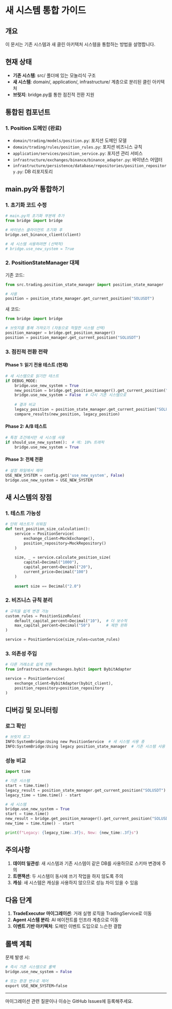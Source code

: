 # 새 시스템 통합 가이드

## 개요
이 문서는 기존 시스템과 새 클린 아키텍처 시스템을 통합하는 방법을 설명합니다.

## 현재 상태
- **기존 시스템**: src/ 폴더에 있는 모놀리식 구조
- **새 시스템**: domain/, application/, infrastructure/ 계층으로 분리된 클린 아키텍처
- **브릿지**: bridge.py를 통한 점진적 전환 지원

## 통합된 컴포넌트
### 1. Position 도메인 (완료)
- `domain/trading/models/position.py`: 포지션 도메인 모델
- `domain/trading/rules/position_rules.py`: 포지션 비즈니스 규칙
- `application/services/position_service.py`: 포지션 관리 서비스
- `infrastructure/exchanges/binance/binance_adapter.py`: 바이낸스 어댑터
- `infrastructure/persistence/database/repositories/position_repository.py`: DB 리포지토리

## main.py와 통합하기

### 1. 초기화 코드 수정
```python
# main.py의 초기화 부분에 추가
from bridge import bridge

# 바이낸스 클라이언트 초기화 후
bridge.set_binance_client(client)

# 새 시스템 사용하려면 (선택적)
# bridge.use_new_system = True
```

### 2. PositionStateManager 대체
기존 코드:
```python
from src.trading.position_state_manager import position_state_manager

# 사용
position = position_state_manager.get_current_position("SOLUSDT")
```

새 코드:
```python
from bridge import bridge

# 브릿지를 통해 가져오기 (자동으로 적절한 시스템 선택)
position_manager = bridge.get_position_manager()
position = position_manager.get_current_position("SOLUSDT")
```

### 3. 점진적 전환 전략

#### Phase 1: 읽기 전용 테스트 (현재)
```python
# 새 시스템으로 읽기만 테스트
if DEBUG_MODE:
    bridge.use_new_system = True
    new_position = bridge.get_position_manager().get_current_position("SOLUSDT")
    bridge.use_new_system = False  # 다시 기존 시스템으로
    
    # 결과 비교
    legacy_position = position_state_manager.get_current_position("SOLUSDT")
    compare_results(new_position, legacy_position)
```

#### Phase 2: A/B 테스트
```python
# 특정 조건에서만 새 시스템 사용
if should_use_new_system():  # 예: 10% 트래픽
    bridge.use_new_system = True
```

#### Phase 3: 전체 전환
```python
# 설정 파일에서 제어
USE_NEW_SYSTEM = config.get('use_new_system', False)
bridge.use_new_system = USE_NEW_SYSTEM
```

## 새 시스템의 장점

### 1. 테스트 가능성
```python
# 단위 테스트가 쉬워짐
def test_position_size_calculation():
    service = PositionService(
        exchange_client=MockExchange(),
        position_repository=MockRepository()
    )
    
    size, _ = service.calculate_position_size(
        capital=Decimal("1000"),
        capital_percent=Decimal("20"),
        current_price=Decimal("100")
    )
    
    assert size == Decimal("2.0")
```

### 2. 비즈니스 규칙 분리
```python
# 규칙을 쉽게 변경 가능
custom_rules = PositionSizeRules(
    default_capital_percent=Decimal("10"),  # 더 보수적
    max_capital_percent=Decimal("50")       # 제한 완화
)

service = PositionService(size_rules=custom_rules)
```

### 3. 의존성 주입
```python
# 다른 거래소로 쉽게 전환
from infrastructure.exchanges.bybit import BybitAdapter

service = PositionService(
    exchange_client=BybitAdapter(bybit_client),
    position_repository=position_repository
)
```

## 디버깅 및 모니터링

### 로그 확인
```python
# 브릿지 로그
INFO:SystemBridge:Using new PositionService  # 새 시스템 사용 중
INFO:SystemBridge:Using legacy position_state_manager  # 기존 시스템 사용 중
```

### 성능 비교
```python
import time

# 기존 시스템
start = time.time()
legacy_result = position_state_manager.get_current_position("SOLUSDT")
legacy_time = time.time() - start

# 새 시스템
bridge.use_new_system = True
start = time.time()
new_result = bridge.get_position_manager().get_current_position("SOLUSDT")
new_time = time.time() - start

print(f"Legacy: {legacy_time:.3f}s, New: {new_time:.3f}s")
```

## 주의사항

1. **데이터 일관성**: 새 시스템과 기존 시스템이 같은 DB를 사용하므로 스키마 변경에 주의
2. **트랜잭션**: 두 시스템이 동시에 쓰기 작업을 하지 않도록 주의
3. **캐싱**: 새 시스템은 캐싱을 사용하지 않으므로 성능 차이 있을 수 있음

## 다음 단계

1. **TradeExecutor 마이그레이션**: 거래 실행 로직을 TradingService로 이동
2. **Agent 시스템 분리**: AI 에이전트를 인프라 계층으로 이동
3. **이벤트 기반 아키텍처**: 도메인 이벤트 도입으로 느슨한 결합

## 롤백 계획

문제 발생 시:
```python
# 즉시 기존 시스템으로 롤백
bridge.use_new_system = False

# 또는 환경 변수로 제어
export USE_NEW_SYSTEM=false
```

---

마이그레이션 관련 질문이나 이슈는 GitHub Issues에 등록해주세요.
